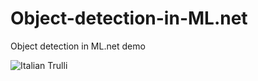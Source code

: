# Object-detection-in-ML.net
Object detection in ML.net demo

<img src="https://cdn-images-1.medium.com/max/600/1*djTiiwz5BP4457vMgvlOzw.png" alt="Italian Trulli">
